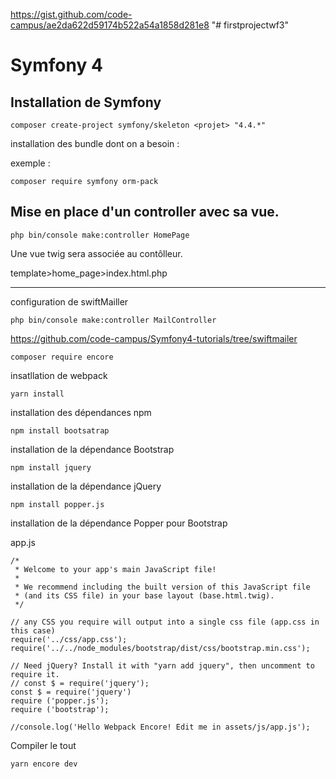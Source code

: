 https://gist.github.com/code-campus/ae2da622d59174b522a54a1858d281e8
"# firstprojectwf3" 

# Symfony 4

## Installation de Symfony

```
composer create-project symfony/skeleton <projet> "4.4.*"
```

installation des bundle dont on a besoin :

exemple : 

```
composer require symfony orm-pack
```

## Mise en place d'un controller avec sa vue.

```
php bin/console make:controller HomePage 
````
Une vue twig sera associée au contôlleur.

template>home_page>index.html.php

----- 
configuration de swiftMailler
```
php bin/console make:controller MailController
```

https://github.com/code-campus/Symfony4-tutorials/tree/swiftmailer

```
composer require encore
```
insatllation de webpack 
```
yarn install
```
installation des dépendances npm 
```
npm install bootsatrap
```
installation de la dépendance Bootstrap

```
npm install jquery
```
installation de la dépendance jQuery

```
npm install popper.js
```
installation de la dépendance Popper pour Bootstrap

app.js
```
/*
 * Welcome to your app's main JavaScript file!
 *
 * We recommend including the built version of this JavaScript file
 * (and its CSS file) in your base layout (base.html.twig).
 */

// any CSS you require will output into a single css file (app.css in this case)
require('../css/app.css');
require('../../node_modules/bootstrap/dist/css/bootstrap.min.css');

// Need jQuery? Install it with "yarn add jquery", then uncomment to require it.
// const $ = require('jquery');
const $ = require('jquery')
require ('popper.js');
require ('bootstrap');

//console.log('Hello Webpack Encore! Edit me in assets/js/app.js');

```
Compiler le tout
```
yarn encore dev
```



